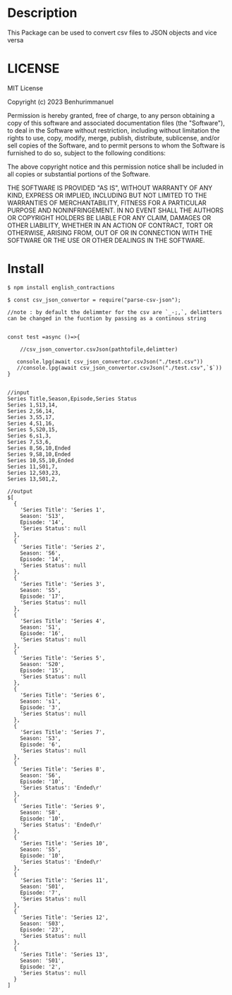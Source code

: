 # Description
 
 This Package can be used to convert csv files to JSON objects and vice versa

# LICENSE 
MIT License

Copyright (c) 2023 Benhurimmanuel

Permission is hereby granted, free of charge, to any person obtaining a copy
of this software and associated documentation files (the "Software"), to deal
in the Software without restriction, including without limitation the rights
to use, copy, modify, merge, publish, distribute, sublicense, and/or sell
copies of the Software, and to permit persons to whom the Software is
furnished to do so, subject to the following conditions:

The above copyright notice and this permission notice shall be included in all
copies or substantial portions of the Software.

THE SOFTWARE IS PROVIDED "AS IS", WITHOUT WARRANTY OF ANY KIND, EXPRESS OR
IMPLIED, INCLUDING BUT NOT LIMITED TO THE WARRANTIES OF MERCHANTABILITY,
FITNESS FOR A PARTICULAR PURPOSE AND NONINFRINGEMENT. IN NO EVENT SHALL THE
AUTHORS OR COPYRIGHT HOLDERS BE LIABLE FOR ANY CLAIM, DAMAGES OR OTHER
LIABILITY, WHETHER IN AN ACTION OF CONTRACT, TORT OR OTHERWISE, ARISING FROM,
OUT OF OR IN CONNECTION WITH THE SOFTWARE OR THE USE OR OTHER DEALINGS IN THE
SOFTWARE.

# Install
```
$ npm install english_contractions
```

```
$ const csv_json_convertor = require("parse-csv-json");

//note : by default the delimmter for the csv are `_-;,`, delimtters can be changed in the fucntion by passing as a continous string


const test =async ()=>{

    //csv_json_convertor.csvJson(pathtofile,delimtter)

   console.lpg(await csv_json_convertor.csvJson("./test.csv"))
   //console.lpg(await csv_json_convertor.csvJson("./test.csv",`$`))
}


//input
Series Title,Season,Episode,Series Status
Series 1,S13,14,
Series 2,S6,14,
Series 3,S5,17,
Series 4,S1,16,
Series 5,S20,15,
Series 6,s1,3,
Series 7,S3,6,
Series 8,S6,10,Ended
Series 9,S8,10,Ended
Series 10,S5,10,Ended
Series 11,S01,7,
Series 12,S03,23,
Series 13,S01,2,

//output
$[
  {
    'Series Title': 'Series 1',
    Season: 'S13',
    Episode: '14',
    'Series Status': null
  },
  {
    'Series Title': 'Series 2',
    Season: 'S6',
    Episode: '14',
    'Series Status': null
  },
  {
    'Series Title': 'Series 3',
    Season: 'S5',
    Episode: '17',
    'Series Status': null
  },
  {
    'Series Title': 'Series 4',
    Season: 'S1',
    Episode: '16',
    'Series Status': null
  },
  {
    'Series Title': 'Series 5',
    Season: 'S20',
    Episode: '15',
    'Series Status': null
  },
  {
    'Series Title': 'Series 6',
    Season: 's1',
    Episode: '3',
    'Series Status': null
  },
  {
    'Series Title': 'Series 7',
    Season: 'S3',
    Episode: '6',
    'Series Status': null
  },
  {
    'Series Title': 'Series 8',
    Season: 'S6',
    Episode: '10',
    'Series Status': 'Ended\r'
  },
  {
    'Series Title': 'Series 9',
    Season: 'S8',
    Episode: '10',
    'Series Status': 'Ended\r'
  },
  {
    'Series Title': 'Series 10',
    Season: 'S5',
    Episode: '10',
    'Series Status': 'Ended\r'
  },
  {
    'Series Title': 'Series 11',
    Season: 'S01',
    Episode: '7',
    'Series Status': null
  },
  {
    'Series Title': 'Series 12',
    Season: 'S03',
    Episode: '23',
    'Series Status': null
  },
  {
    'Series Title': 'Series 13',
    Season: 'S01',
    Episode: '2',
    'Series Status': null
  }
]
```

